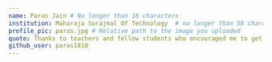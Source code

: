 ```yaml
---
name: Paras Jain # No longer than 18 characters
institution: Maharaja Surajmal Of Technology  # no longer than 58 characters
profile_pic: paras.jpg # Relative path to the image you uploaded
quote: Thanks to teachers and fellow students who encouraged me to get here. I'm going to miss you all!" # No longer than 100 characters
github_user: paras1810
---
```

